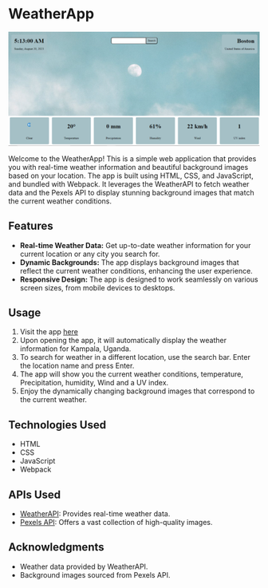  <h1>WeatherApp</h1>

  <img src="screenshot.png" alt="WeatherApp Screenshot">

  <p>Welcome to the WeatherApp! This is a simple web application that provides you with real-time weather information and beautiful background images based on your location. The app is built using HTML, CSS, and JavaScript, and bundled with Webpack. It leverages the WeatherAPI to fetch weather data and the Pexels API to display stunning background images that match the current weather conditions.</p>

  <h2>Features</h2>
  <ul>
      <li><strong>Real-time Weather Data:</strong> Get up-to-date weather information for your current location or any city you search for.</li>
      <li><strong>Dynamic Backgrounds:</strong> The app displays background images that reflect the current weather conditions, enhancing the user experience.</li>
      <li><strong>Responsive Design:</strong> The app is designed to work seamlessly on various screen sizes, from mobile devices to desktops.</li>
  </ul>
  
  <h2>Usage</h2>
  <ol>
      <li>Visit the app <a href="https://mnmkato.github.io/WeatherApp/dist/">here</a></li>
      <li>Upon opening the app, it will automatically display the weather information for Kampala, Uganda.</li>
      <li>To search for weather in a different location, use the search bar. Enter the location name and press Enter.</li>
      <li>The app will show you the current weather conditions, temperature, Precipitation, humidity, Wind and a UV index.</li>
      <li>Enjoy the dynamically changing background images that correspond to the current weather.</li>
  </ol>

  <h2>Technologies Used</h2>
  <ul>
      <li>HTML</li>
      <li>CSS</li>
      <li>JavaScript</li>
      <li>Webpack</li>
  </ul>

  <h2>APIs Used</h2>
  <ul>
      <li><a href="https://www.weatherapi.com/">WeatherAPI</a>: Provides real-time weather data.</li>
      <li><a href="https://www.pexels.com/api/">Pexels API</a>: Offers a vast collection of high-quality images.</li>
  </ul>

  <h2>Acknowledgments</h2>
  <ul>
      <li>Weather data provided by WeatherAPI.</li>
      <li>Background images sourced from Pexels API.</li>
  </ul>
